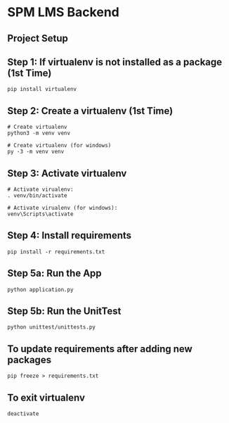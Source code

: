 # SPM LMS Backend  
  
## Project Setup
 
## Step 1: If virtualenv is not installed as a package (1st Time)
```
pip install virtualenv
```

## Step 2: Create a virtualenv (1st Time)
```
# Create virtualenv
python3 -m venv venv

# Create virtualenv (for windows)
py -3 -m venv venv
```

## Step 3: Activate virtualenv
```
# Activate virualenv:
. venv/bin/activate

# Activate virualenv (for windows):
venv\Scripts\activate
```

## Step 4: Install requirements
```
pip install -r requirements.txt
```

## Step 5a: Run the App
```
python application.py
```

## Step 5b: Run the UnitTest
```
python unittest/unittests.py
```

## To update requirements after adding new packages
```
pip freeze > requirements.txt 
```

## To exit virtualenv
```
deactivate
```

